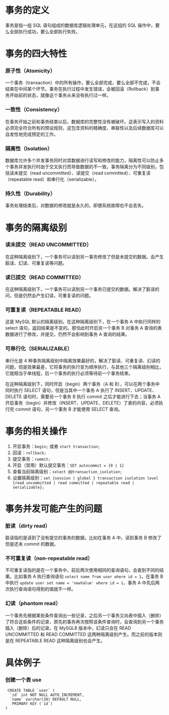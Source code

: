 # 事务的定义

事务是指一组 SQL 语句组成的数据库逻辑处理单元，在这组的 SQL 操作中，要么全部执行成功，要么全部执行失败。

# 事务的四大特性

### 原子性（Atomicity）

一个事务（transaction）中的所有操作，要么全部完成，要么全部不完成，不会结束在中间某个环节。事务在执行过程中发生错误，会被回滚（Rollback）到事务开始前的状态，就像这个事务从来没有执行过一样。

### 一致性（Consistency）

在事务开始之前和事务结束以后，数据库的完整性没有被破坏。这表示写入的资料必须完全符合所有的预设规则，这包含资料的精确度、串联性以及后续数据库可以自发性地完成预定的工作。

### 隔离性（Isolation）

数据库允许多个并发事务同时对其数据进行读写和修改的能力，隔离性可以防止多个事务并发执行时由于交叉执行而导致数据的不一致。事务隔离分为不同级别，包括读未提交（read uncommitted）、读提交（read committed）、可重复读（repeatable read）和串行化（serializable）。

### 持久性（Durability）

事务处理结束后，对数据的修改就是永久的，即便系统故障也不会丢失。

# 事务的隔离级别

### 读未提交（READ UNCOMMITTED）

在这种隔离级别下，一个事务可以读到另一事务修改了但是未提交的数据。会产生脏读、幻读、可重复读等问题。

### 读已提交（READ COMMITTED）

在这种隔离级别下，一个事务可以读到另一个事务已提交的数据。解决了脏读的问，但是仍然会产生幻读，可重复读的问题。

### 可重复读（REPEATABLE READ）

这是 MySQL 默认的隔离级别。在这种隔离级别下，在一个事务 A 中执行同样的 select 语句，返回结果是不变的。那怕此时开启另一个事务 B 对事务 A 查询的表数据进行了修改，并提交，仍然不会影响到事务 A 查询的结果。

### 可串行化（SERIALIZABLE）

串行化是 4 种事务隔离级别中隔离效果最好的，解决了脏读、可重复读、幻读的问题，但是效果最差，它将事务的执行变为顺序执行，与其他三个隔离级别相比，它就相当于单线程，后一个事务的执行必须等待前一个事务结束。

在这种隔离级别下，同时开启（begin）两个事务（A 和 B），可以在两个事务中同时执行 SELECT 语句，但是当其中一个事务 A 执行了 INSERT、UPDATE、DELETE 语句时，需要另一个事务 B 执行 commit 之后才能进行下去；当事务 A 开启事务（begin）并修改（INSERT、UPDATE、DELETE）了表的内容，必须执行完 commit 语句，另一个事务 B 才能使用 SELECT 查询。

# 事务的相关操作

1. 开启事务：`begin;` 或者 `start transaction;`
2. 回滚：`rollback;`
3. 提交事务：`commit;`
4. 开启（禁用）默认提交事务：`SET autocommit = {0 | 1}`
5. 查看当前隔离级别：`select @@transaction_isolation;`
6. 设置隔离级别：`set {session | global } transaction isolation level {read uncommitted | read committed | repeatable read | serializable};`

# 事务并发可能产生的问题

### 脏读（dirty read）

脏读指的是读到了没有提交的事务的数据。比如在事务 A 中，读到事务 B 修改了但是还未 commit 的数据。

### 不可重复读（non-repeatable read）

不可重复读指的是在一个事务中，前后两次使用相同的查询语句，会查到不同的结果。比如事务 A 执行查询语句 `select name from user where id = 1`，在事务 B 中执行 `update user set name = 'newValue' where id = 1`，事务 A 中先后两次执行查询语句得到的值就不一样。

### 幻读（phantom read）

一个事务先根据某些条件查询出一些记录，之后另一个事务又向表中插入（删除）了符合这些条件的记录，原先的事务再次按照该条件查询时，会查询到另一个事务插入（删除）后的记录。在 MySQL8 版本中，幻读只会在 READ UNCOMMITTED 和 READ COMMITTED 这两种隔离级别产生。而之前的版本则是在 REPEATABLE READ 这种隔离级别也会产生。

# 具体例子

### 创建一个表 use

```
 CREATE TABLE `user` (
  `id` int NOT NULL AUTO_INCREMENT,
  `name` varchar(20) DEFAULT NULL,
   PRIMARY KEY (`id`)
) 
```
